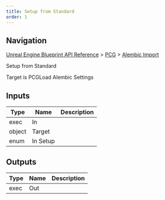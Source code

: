 ```yaml
---
title: Setup from Standard
order: 1
---
```

## Navigation

[Unreal Engine Blueprint API Reference](https://dev.epicgames.com/documentation/en-us/unreal-engine/BlueprintAPI) > [PCG](https://dev.epicgames.com/documentation/en-us/unreal-engine/BlueprintAPI/PCG) > [Alembic Import](https://dev.epicgames.com/documentation/en-us/unreal-engine/BlueprintAPI/PCG/AlembicImport)

Setup from Standard

Target is PCGLoad Alembic Settings

## Inputs

| Type | Name | Description |
| --- | --- | --- |
| exec | In |  |
| object | Target |  |
| enum | In Setup |  |

## Outputs

| Type | Name | Description |
| --- | --- | --- |
| exec | Out |  |
